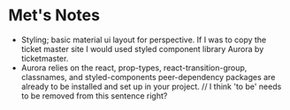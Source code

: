 # Met's Notes

- Styling; basic material ui layout for perspective. If I was to copy the ticket master site I would used styled component library Aurora by ticketmaster.
- Aurora relies on the react, prop-types, react-transition-group, classnames, and styled-components peer-dependency packages are already to be installed and set up in your project. // I think 'to be' needs to be removed from this sentence right?
